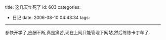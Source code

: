 title: 这几天忙死了
id: 603
categories:
  - 日记
date: 2006-08-10 04:43:34
tags:
---

都快开学了,应酬不断,真是痛苦,现在上网只能管理下网站,然后练练卡丁车了.